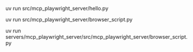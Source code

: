 uv run src/mcp_playwright_server/hello.py

uv run src/mcp_playwright_server/browser_script.py

uv run servers/mcp_playwright_server/src/mcp_playwright_server/browser_script.py